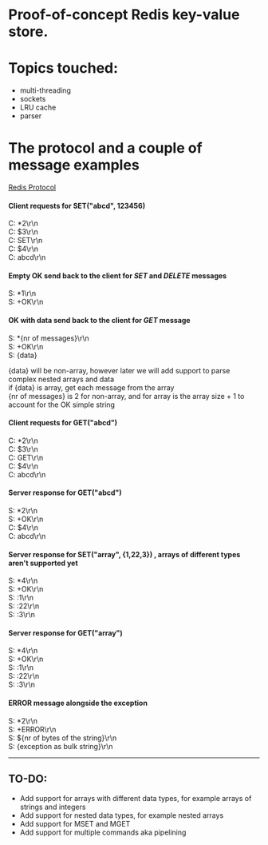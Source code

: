 # Proof-of-concept Redis key-value store. 
# Topics touched: 
* multi-threading 
* sockets
* LRU cache
* parser

# The protocol and a couple of message examples
[Redis Protocol](https://redis.io/docs/reference/protocol-spec/)
#### Client requests for **SET("abcd", 123456)**
C: *2\r\n   
C: $3\r\n   
C: SET\r\n  
C: $4\r\n   
C: abcd\r\n  

#### Empty **OK** send back to the client for *SET* and *DELETE* messages
S: *1\r\n   
S: +OK\r\n  

#### **OK** with data send back to the client for *GET* message
S: *{nr of messages}\r\n    
S: +OK\r\n  
S: {data}   

{data} will be non-array, however later we will add support to parse complex nested arrays and data<br /> 
if {data} is array, get each message from the array <br />
{nr of messages} is 2 for non-array, and for array is the array size + 1 to account for the OK simple string<br />        

#### Client requests for **GET("abcd")**
C: *2\r\n   
C: $3\r\n   
C: GET\r\n  
C: $4\r\n   
C: abcd\r\n

#### Server response for **GET("abcd")**
S: *2\r\n   
S: +OK\r\n  
C: $4\r\n   
C: abcd\r\n

#### Server response for **SET("array", {1,22,3}) , arrays of different types aren't supported yet**
S: *4\r\n      
S: +OK\r\n  
S: :1\r\n   
S: :22\r\n  
S: :3\r\n   

#### Server response for **GET("array")**
S: *4\r\n   
S: +OK\r\n  
S: :1\r\n   
S: :22\r\n  
S: :3\r\n   

#### **ERROR** message alongside the exception
S: *2\r\n   
S: +ERROR\r\n   
S: ${nr of bytes of the string}\r\n     
S: {exception as bulk string}\r\n    

___
## TO-DO:
* Add support for arrays with different data types, for example arrays of strings and integers
* Add support for nested data types, for example nested arrays
* Add support for MSET and MGET
* Add support for multiple commands aka pipelining